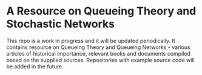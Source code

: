 # A Resource on Queueing Theory and Stochastic Networks

This repo is a work in progress and it will be updated periodically.
It contains resource on Queueing Theory and Queueing Networks - various articles of historical importance, relevant books and documents compiled based on the supplied sources. Repositories with example source code will be added in the future. 
